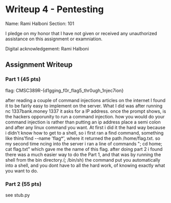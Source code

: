 # Writeup 4 - Pentesting

Name: Rami Halboni
Section: 101 

I pledge on my honor that I have not given or received any unauthorized assistance on this assignment or examniation.

Digital acknowledgement: Rami Halboni

## Assignment Writeup

### Part 1 (45 pts)

flag: CMSC389R-{d1gging_f0r_flag5_thr0ugh_1njec7ion}

after reading a couple of command injections articles on the internet I found it to be fairly easy to implement on the server. What I did was after running nc 1337bank.money 1337 it asks for a IP address. once the prompt shows, is the hackers opporunity to run a command injection. how you would do your command injection is rather than putting an ip address place a semi colon and after any linux command you want. At first i did it the hard way because i didn't know how to get to a shell, so i first ran a find command, something like thins'find --name 'flag*', where it returned the path /home/flag.txt. so my second time ncing into the server i ran a line of commands "; cd home; cat flag.txt" which gave me the name of this flag. after doing part 2 i found there was a much easier way to do the Part 1, and that was by running the shell from the bin directory.(; /bin/sh) the command put you automatically into a shell, and you dont have to all the hard work, of knowing exactly what you want to do. 

### Part 2 (55 pts)
see stub.py
